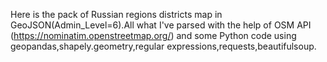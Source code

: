 
Here is the pack of Russian regions districts map in GeoJSON(Admin_Level=6).All what I've parsed with the help of OSM API (https://nominatim.openstreetmap.org/) and some Python code using geopandas,shapely.geometry,regular expressions,requests,beautifulsoup.
